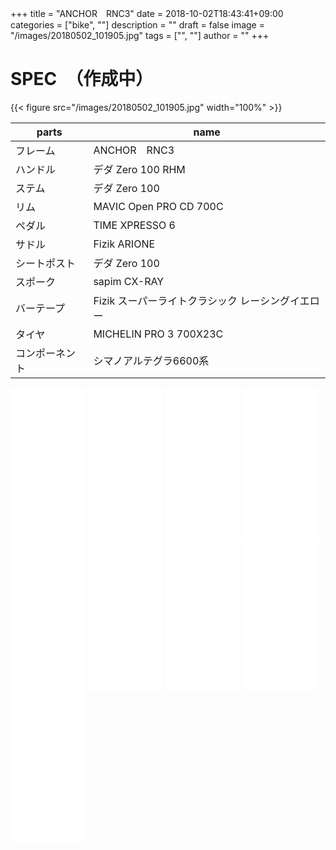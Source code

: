 ﻿+++
title = "ANCHOR　RNC3"
date = 2018-10-02T18:43:41+09:00
categories = ["bike", ""]
description = ""
draft = false
image = "/images/20180502_101905.jpg"
tags = ["", ""]
author = ""
+++



# SPEC　（作成中）


{{< figure src="/images/20180502_101905.jpg" width="100%" >}}


parts   | name 
---------------|----------
  フレーム | ANCHOR　RNC3 
  ハンドル | デダ Zero 100 RHM 
  ステム | デダ Zero 100  
  リム | MAVIC Open PRO CD 700C
  ペダル | TIME XPRESSO 6
  サドル | Fizik ARIONE  
  シートポスト | デダ Zero 100  
  スポーク | sapim CX-RAY
  バーテープ | Fizik スーパーライトクラシック レーシングイエロー
  タイヤ | MICHELIN PRO 3 700X23C
  コンポーネント | シマノアルテグラ6600系





<iframe style="width:120px;height:240px;" marginwidth="0" marginheight="0" scrolling="no" frameborder="0" src="//rcm-fe.amazon-adsystem.com/e/cm?lt1=_blank&bc1=000000&IS2=1&bg1=FFFFFF&fc1=000000&lc1=0000FF&t=yokochi-22&o=9&p=8&l=as4&m=amazon&f=ifr&ref=as_ss_li_til&asins=B017N2WHZ8&linkId=785851b168918854085a142bdb2e3b9e"></iframe>

<iframe style="width:120px;height:240px;" marginwidth="0" marginheight="0" scrolling="no" frameborder="0" src="//rcm-fe.amazon-adsystem.com/e/cm?lt1=_blank&bc1=000000&IS2=1&bg1=FFFFFF&fc1=000000&lc1=0000FF&t=yokochi-22&o=9&p=8&l=as4&m=amazon&f=ifr&ref=as_ss_li_til&asins=B0792T11YL&linkId=eeeffde9d1f35edd95df4b4685df01b7"></iframe>

<iframe style="width:120px;height:240px;" marginwidth="0" marginheight="0" scrolling="no" frameborder="0" src="//rcm-fe.amazon-adsystem.com/e/cm?lt1=_blank&bc1=000000&IS2=1&bg1=FFFFFF&fc1=000000&lc1=0000FF&t=yokochi-22&o=9&p=8&l=as4&m=amazon&f=ifr&ref=as_ss_li_til&asins=B07213W5JH&linkId=eceb6a0a37ee76e671d71319653ac537"></iframe>

<iframe style="width:120px;height:240px;" marginwidth="0" marginheight="0" scrolling="no" frameborder="0" src="//rcm-fe.amazon-adsystem.com/e/cm?lt1=_blank&bc1=000000&IS2=1&bg1=FFFFFF&fc1=000000&lc1=0000FF&t=yokochi-22&o=9&p=8&l=as4&m=amazon&f=ifr&ref=as_ss_li_til&asins=B00F4M5LSK&linkId=381f57d0b70a08ea508907a47eceaf0f"></iframe>

<iframe style="width:120px;height:240px;" marginwidth="0" marginheight="0" scrolling="no" frameborder="0" src="//rcm-fe.amazon-adsystem.com/e/cm?lt1=_blank&bc1=000000&IS2=1&bg1=FFFFFF&fc1=000000&lc1=0000FF&t=yokochi-22&o=9&p=8&l=as4&m=amazon&f=ifr&ref=as_ss_li_til&asins=B003J9L8Q4&linkId=d161bb89c300ba777e03c21c04c081b5"></iframe>

<iframe style="width:120px;height:240px;" marginwidth="0" marginheight="0" scrolling="no" frameborder="0" src="//rcm-fe.amazon-adsystem.com/e/cm?lt1=_blank&bc1=000000&IS2=1&bg1=FFFFFF&fc1=000000&lc1=0000FF&t=yokochi-22&o=9&p=8&l=as4&m=amazon&f=ifr&ref=as_ss_li_til&asins=B076MHKM3C&linkId=81d92aa3f8f8d70201e27d24bc79ef3d"></iframe>

<iframe style="width:120px;height:240px;" marginwidth="0" marginheight="0" scrolling="no" frameborder="0" src="//rcm-fe.amazon-adsystem.com/e/cm?lt1=_blank&bc1=000000&IS2=1&bg1=FFFFFF&fc1=000000&lc1=0000FF&t=yokochi-22&o=9&p=8&l=as4&m=amazon&f=ifr&ref=as_ss_li_til&asins=B00DRQOMTE&linkId=8de2b6ed359408a8cee776a76b4630a9"></iframe>

<iframe style="width:120px;height:240px;" marginwidth="0" marginheight="0" scrolling="no" frameborder="0" src="//rcm-fe.amazon-adsystem.com/e/cm?lt1=_blank&bc1=000000&IS2=1&bg1=FFFFFF&fc1=000000&lc1=0000FF&t=yokochi-22&o=9&p=8&l=as4&m=amazon&f=ifr&ref=as_ss_li_til&asins=B0068IB09S&linkId=e2048243a8dcfe4b32421ea93f77b1f0"></iframe>

<iframe style="width:120px;height:240px;" marginwidth="0" marginheight="0" scrolling="no" frameborder="0" src="//rcm-fe.amazon-adsystem.com/e/cm?lt1=_blank&bc1=000000&IS2=1&bg1=FFFFFF&fc1=000000&lc1=0000FF&t=yokochi-22&o=9&p=8&l=as4&m=amazon&f=ifr&ref=as_ss_li_til&asins=B00Z0IP340&linkId=805091ccc73bcd2e31253167c8edf933"></iframe>